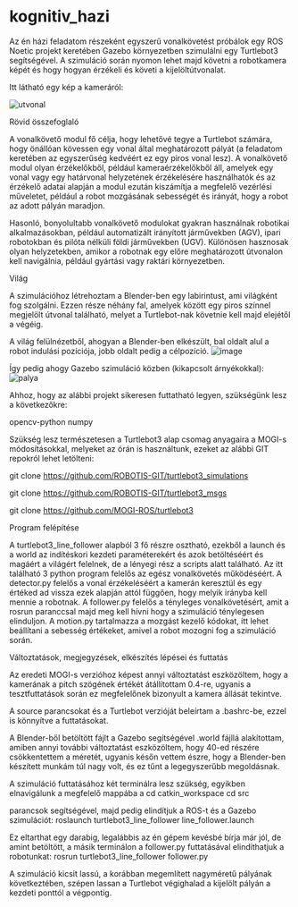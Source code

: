 # kognitiv_hazi

Az én házi feladatom részeként egyszerű vonalkövetést próbálok egy ROS Noetic projekt keretében Gazebo környezetben szimulálni egy Turtlebot3 segítségével. A szimuláció során nyomon lehet majd követni a robotkamera képét és hogy hogyan érzékeli és követi a kijelöltútvonalat.

Itt látható egy kép a kameráról:

![utvonal](https://github.com/mmartin98/kognitiv_hazi/assets/62999338/8c80aaa9-51bd-4db9-9bce-a9e8eb82fe0e)


Rövid összefoglaló

A vonalkövető modul fő célja, hogy lehetővé tegye a Turtlebot számára, hogy önállóan kövessen egy vonal által meghatározott pályát (a feladatom keretében az egyszerűség kedvéért ez egy piros vonal lesz). A vonalkövető modul olyan érzékelőkből, például kameraérzékelőkből áll, amelyek egy vonal vagy egy határvonal helyzetének érzékelésére használhatók és az érzékelő adatai alapján a modul ezután kiszámítja a megfelelő vezérlési műveletet, például a robot mozgásának sebességét és irányát, hogy a robot az adott pályán maradjon.

Hasonló, bonyolultabb vonalkövető modulokat gyakran használnak robotikai alkalmazásokban, például automatizált irányított járművekben (AGV), ipari robotokban és pilóta nélküli földi járművekben (UGV). Különösen hasznosak olyan helyzetekben, amikor a robotnak egy előre meghatározott útvonalon kell navigálnia, például gyártási vagy raktári környezetben.

Világ

A szimulációhoz létrehoztam a Blender-ben egy labirintust, ami világként fog szolgálni. Ezzen része néhány fal, amelyek között egy piros színnel megjelölt útvonal található, melyet a Turtlebot-nak követnie kell majd elejétől a végéig.

A világ felülnézetből, ahogyan a Blender-ben elkészült, bal oldalt alul a robot indulási pozíciója, jobb oldalt pedig a célpozíció.
![image](https://github.com/mmartin98/kognitiv_hazi/assets/62999338/e4247a06-6f49-4f4f-b05b-19cc78db7241)

Így pedig ahogy Gazebo szimuláció közben (kikapcsolt árnyékokkal):
![palya](https://github.com/mmartin98/kognitiv_hazi/assets/62999338/c09386e5-c85b-4814-b11b-c2cd43a2b0cd)

Ahhoz, hogy az alábbi projekt sikeresen futtatható legyen, szükségünk lesz a következőkre:

opencv-python
numpy

Szükség lesz természetesen a Turtlebot3 alap csomag anyagaira a MOGI-s módosításokkal, melyeket az órán is használtunk, ezeket az alábbi GIT repokról lehet letölteni:

git clone https://github.com/ROBOTIS-GIT/turtlebot3_simulations

git clone https://github.com/ROBOTIS-GIT/turtlebot3_msgs

git clone https://github.com/MOGI-ROS/turtlebot3

Program felépítése

A turtlebot3_line_follower alapból 3 fő részre osztható, ezekből a launch és a world az indítéskori kezdeti paraméterekért és azok betöltéséért és magáért a világért felelnek, de a lényegi rész a scripts alatt található. Az itt található 3 python program felelős az egész vonalkövetés működéséért. A detector.py felelős a vonal érzékeléséért a kamerán keresztül és egy értéked ad vissza ezek alapján attól függően, hogy melyik irányba kell mennie a robotnak. A follower.py felelős a tényleges vonalkövetésért, amit a rosrun paranccsal majd meg kell hívni hogy a szimuláció ténylegesen elinduljon. A motion.py tartalmazza a mozgást kezelő kódokat, itt lehet beállítani a sebesség értékeket, amivel a robot mozogni fog a szimuláció során.

Változtatások, megjegyzések, elkészítés lépései és futtatás

Az eredeti MOGI-s verzióhoz képest annyi változtatást eszközöltem, hogy a kamerának a pitch szögének értékét átállítottam 0.4-re, ugyanis a tesztfuttatások során ez megfelelőnek bizonyult a kamera állását tekintve.

A source parancsokat és a Turtlebot verzióját beleírtam a .bashrc-be, ezzel is könnyítve a futtatásokat.

A Blender-ből betöltött fájlt a Gazebo segítségével .world fájllá alakítottam, amiben annyi további változtatást eszközöltem, hogy 40-ed részére csökkentettem a méretét, ugyanis későn vettem észre, hogy a Blender-ben készített munkám túl nagy volt, és ez tűnt a legegyszerűbb megoldásnak.

A szimuláció futtatásához két terminálra lesz szükség, egyikben elnavigálunk a megfelelő mappába a 
cd catkin_workspace
cd src

parancsok segítségével, majd pedig elindítjuk a ROS-t és a Gazebo szimulációt:
roslaunch turtlebot3_line_follower line_follower.launch

Ez eltarthat egy darabig, legalábbis az én gépem kevésbé bírja már jól, de amint betöltött, a másik terminálon a follower.py futtatásával elindíthatjuk a robotunkat:
rosrun turtlebot3_line_follower follower.py

A szimuláció kicsit lassú, a korábban megemlített nagyméretű pályának következtében, szépen lassan a Turtlebot végighalad a kijelölt pályán a kezdeti ponttól a végpontig.





